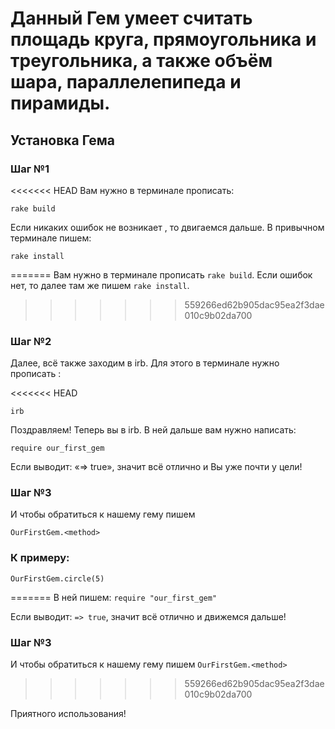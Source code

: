 # Данный Гем умеет считать площадь круга, прямоугольника и треугольника, а также объём шара, параллелепипеда и пирамиды.

## Установка Гема

### Шаг №1
<<<<<<< HEAD
Вам нужно в терминале прописать:

```
rake build
```

Если никаких ошибок не возникает , то двигаемся дальше. В привычном терминале пишем: 
```
rake install
```

=======
Вам нужно в терминале прописать ```rake build```.
Если ошибок нет, то далее там же пишем  ```rake install```.
>>>>>>> 559266ed62b905dac95ea2f3dae010c9b02da700
### Шаг №2
Далее, всё также заходим  в irb. Для этого в терминале нужно прописать :

<<<<<<< HEAD
```
irb
```

Поздравляем! Теперь вы в irb. В ней дальше вам нужно написать:

```
require our_first_gem
```
  
Если выводит: «=> true», значит всё отлично и Вы уже почти у цели!

### Шаг №3
И чтобы обратиться к нашему гему пишем 

```
OurFirstGem.<method>
```

### К примеру:

```
OurFirstGem.circle(5)
```
=======
В ней пишем: ``` require "our_first_gem" ```

Если выводит: ```=> true```, значит всё отлично и движемся дальше!

### Шаг №3
И чтобы обратиться к нашему гему пишем ```OurFirstGem.<method>```
>>>>>>> 559266ed62b905dac95ea2f3dae010c9b02da700

Приятного использования!
